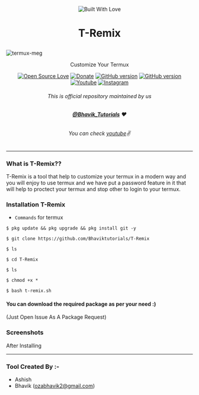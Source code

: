 <p align="center">
<a><img title="Built With Love" src="https://forthebadge.com/images/badges/built-with-love.svg" ></a>

# <p align="center">T-Remix
![termux-meg](https://user-images.githubusercontent.com/68908732/88683463-75400300-d111-11ea-967c-9b80e94f36ab.jpg)
<p align="center">
      Customize Your Termux
<p align="center">
  <a href="https://github.com/Bhaviktutorials"><img title="Open Source Love" src="https://badges.frapsoft.com/os/v2/open-source.png?v=103" ></a>
  <a href="https://paypal.me/bhavikoza"><img title="Donate" src="https://img.shields.io/badge/Donate-PayPal-blue" ></a>
  <a href="https://github.com/Bhaviktutorials/Termux-Megapackage"><img title="GitHub version" src="https://d25lcipzij17d.cloudfront.net/badge.svg?id=gh&type=6&v=1.0.0&x2=0" ></a>
<a href="https://github.com/Bhaviktutorials"><img title="GitHub version" src="https://img.shields.io/github/license/Bhaviktutorials/Termux-Megapackage" ></a>
  <a href="https://youtube.com/bhaviktutorials"><img alt="Youtube" src="https://img.shields.io/badge/Youtube-Bhavik Tutorials-green"/></a>
  <a href="https://instagram.com/bhavik_tutorials"><img alt="Instagram" src="https://img.shields.io/badge/Instagram-Bhavik_Tutorials-Blue"/></a>
</p>

###### <p align="center">*This is official repository maintained by us*
###### <p align="center"> *[**@Bhavik_Tutorials**](https://www.instagram.com/bhavik_tutorials/) ❤️*
###### <p align="center"> *You can check [youtube](https://youtube.com/bhaviktutorials)✌*
---
### What is T-Remix??
T-Remix is a tool that help to customize your termux in a modern way and you will enjoy to use termux and we have put a password feature in it that will help to proctect your termux and stop other to login to your termux.

 ### Installation T-Remix
 * `Commands` for termux
```
$ pkg update && pkg upgrade && pkg install git -y

$ git clone https://github.com/Bhaviktutorials/T-Remix

$ ls

$ cd T-Remix

$ ls

$ chmod +x *

$ bash t-remix.sh

```
 #### You can download the required package as per your need :)
 (Just Open Issue As A Package Request)

 ### Screenshots
 After Installing 
***
 ### Tool Created By :-
 * Ashish
 * Bhavik (ozabhavik2@gmail.com)
